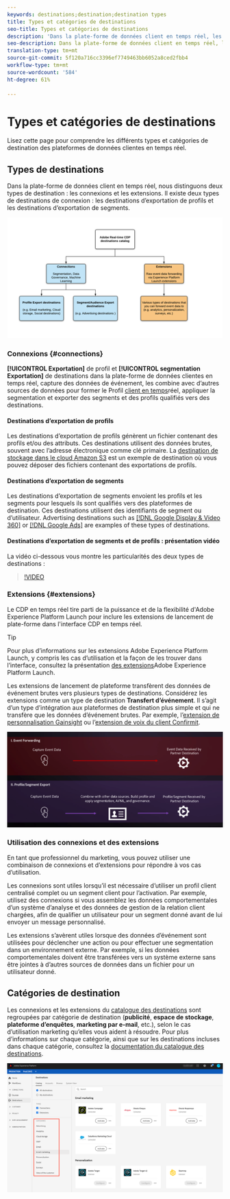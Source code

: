 ```yaml
---
keywords: destinations;destination;destination types
title: Types et catégories de destinations
seo-title: Types et catégories de destinations
description: 'Dans la plate-forme de données client en temps réel, les destinations d’exportation de Profil/segment capturent les données de événement, les combinent à d’autres sources de données, appliquent la segmentation et exportent des segments et des profils qualifiés vers les destinations. Les extensions Experience Platform Launch transfèrent des données de événement brutes vers plusieurs types de destinations. '
seo-description: Dans la plate-forme de données client en temps réel, les destinations d’exportation de Profil/segment capturent les données de événement, les combinent à d’autres sources de données, appliquent la segmentation et exportent des segments et des profils qualifiés vers les destinations. Les extensions Experience Platform Launch transfèrent des données de événement brutes vers plusieurs types de destinations.
translation-type: tm+mt
source-git-commit: 5f120a716cc3396ef7749463bb6052a8ced2fbb4
workflow-type: tm+mt
source-wordcount: '584'
ht-degree: 61%

---
```



# Types et catégories de destinations

Lisez cette page pour comprendre les différents types et catégories de destination des plateformes de données clientes en temps réel.

## Types de destinations

Dans la plate-forme de données client en temps réel, nous distinguons deux types de destination : les connexions et les extensions. Il existe deux types de destinations de connexion : les destinations d’exportation de profils et les destinations d’exportation de segments.

![Types de destinations](./assets/destination-types/types-of-destinations.png)

### Connexions {#connections}

**[!UICONTROL Exportation]** de profil et **[!UICONTROL segmentation Exportation]** de destinations dans la plate-forme de données clientes en temps réel, capture des données de événement, les combine avec d’autres sources de données pour former le Profil [client en temps](../profile/home.md)réel, appliquer la segmentation et exporter des segments et des profils qualifiés vers des destinations.

#### Destinations d’exportation de profils

Les destinations d’exportation de profils génèrent un fichier contenant des profils et/ou des attributs. Ces destinations utilisent des données brutes, souvent avec l’adresse électronique comme clé primaire. La [destination de stockage dans le cloud Amazon S3](./catalog/cloud-storage/amazon-s3.md) est un exemple de destination où vous pouvez déposer des fichiers contenant des exportations de profils.

#### Destinations d’exportation de segments

Les destinations d’exportation de segments envoient les profils et les segments pour lesquels ils sont qualifiés vers des plateformes de destination. Ces destinations utilisent des identifiants de segment ou d’utilisateur. Advertising destinations such as [[!DNL Google Display & Video 360]](./catalog/advertising/google-dv360.md) or [[!DNL Google Ads]](./catalog/advertising/google-ads-destination.md) are examples of these types of destinations.

#### Destinations d’exportation de segments et de profils : présentation vidéo

La vidéo ci-dessous vous montre les particularités des deux types de destinations :

>[!VIDEO](https://video.tv.adobe.com/v/29707?quality=12)

### Extensions {#extensions}

Le CDP en temps réel tire parti de la puissance et de la flexibilité d&#39;Adobe Experience Platform Launch pour inclure les extensions de lancement de plate-forme dans l&#39;interface CDP en temps réel.

>[!TIP]
>
>Pour plus d’informations sur les extensions Adobe Experience Platform Launch, y compris les cas d’utilisation et la façon de les trouver dans l’interface, consultez la présentation [des extensions](./catalog/launch-extensions/overview.md)Adobe Experience Platform Launch.

Les extensions de lancement de plateforme transfèrent des données de événement brutes vers plusieurs types de destinations. Considérez les extensions comme un type de destination **Transfert d’événement**. Il s’agit d’un type d’intégration aux plateformes de destination plus simple et qui ne transfère que les données d’événement brutes. Par exemple, l’[extension de personnalisation Gainsight](./catalog/personalization/gainsight.md) ou l’[extension de voix du client Confirmit](./catalog/voice/confirmit-digital-feedback.md).

![Comparaison entre les extensions d’Experience Platform Launch et d’autres destinations](./assets/common/launch-and-other-destinations.png)

### Utilisation des connexions et des extensions

En tant que professionnel du marketing, vous pouvez utiliser une combinaison de connexions et d’extensions pour répondre à vos cas d’utilisation.

Les connexions sont utiles lorsqu’il est nécessaire d’utiliser un profil client centralisé complet ou un segment client pour l’activation. Par exemple, utilisez des connexions si vous assemblez les données comportementales d’un système d’analyse et des données de gestion de la relation client chargées, afin de qualifier un utilisateur pour un segment donné avant de lui envoyer un message personnalisé.

Les extensions s’avèrent utiles lorsque des données d’événement sont utilisées pour déclencher une action ou pour effectuer une segmentation dans un environnement externe. Par exemple, si les données comportementales doivent être transférées vers un système externe sans être jointes à d’autres sources de données dans un fichier pour un utilisateur donné.

## Catégories de destination

Les connexions et les extensions du [catalogue des destinations](https://platform.adobe.com/destination/catalog) sont regroupées par catégorie de destination (**publicité**, **espace de stockage**, **plateforme d’enquêtes**, **marketing par e-mail**, etc.), selon le cas d’utilisation marketing qu’elles vous aident à résoudre. Pour plus d’informations sur chaque catégorie, ainsi que sur les destinations incluses dans chaque catégorie, consultez la [documentation du catalogue des destinations](./catalog/overview.md).

![Catégories de destination](./assets/destination-types/destination-categories-menu.png)

